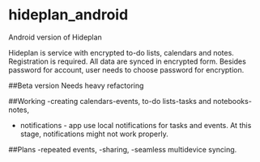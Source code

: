 # hideplan_android
Android version of Hideplan

Hideplan is service with encrypted to-do lists, calendars and notes. Registration is required. All data are synced in encrypted form. Besides password for account, user needs to choose password for encryption.

##Beta version
Needs heavy refactoring 

##Working 
-creating calendars-events, to-do lists-tasks and notebooks-notes,
- notifications - app use local notifications for tasks and events. At this stage, notifications might not work properly.

##Plans
-repeated events, 
-sharing, 
-seamless multidevice syncing.
